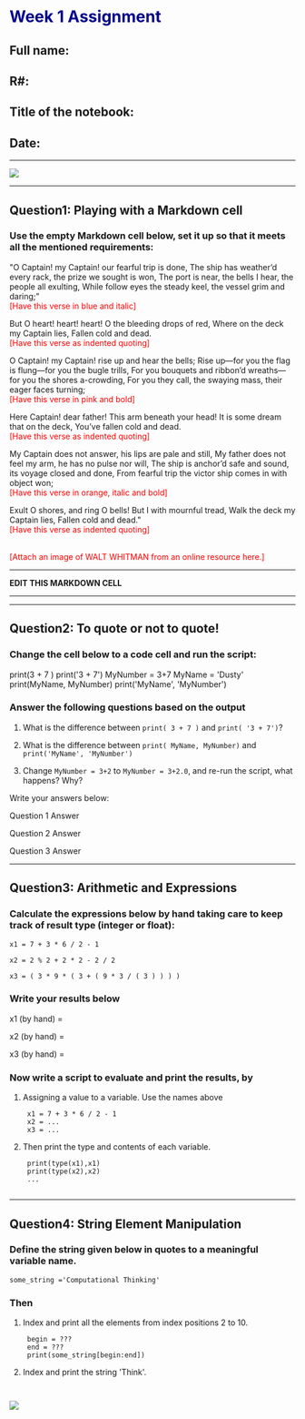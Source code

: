 # <font color=darkblue>Week 1 Assignment </font>




## Full name: 
## R#: 
## Title of the notebook:
## Date: 
<hr/>

![](https://miro.medium.com/max/1600/1*qdAW1TjCN57h1lbuuzvchg.gif) <br>


---
## Question1: Playing with a Markdown cell <br>


### Use the empty Markdown cell below, set it up so that it meets all the mentioned requirements:

"O Captain! my Captain! our fearful trip is done,
The ship has weather’d every rack, the prize we sought is won,
The port is near, the bells I hear, the people all exulting,
While follow eyes the steady keel, the vessel grim and daring;"
<br> <font color=red>[Have this verse in blue and italic]</font><br>

But O heart! heart! heart!
O the bleeding drops of red,
Where on the deck my Captain lies,
Fallen cold and dead.
<br> <font color=red>[Have this verse as indented quoting]</font><br>


O Captain! my Captain! rise up and hear the bells;
Rise up—for you the flag is flung—for you the bugle trills,
For you bouquets and ribbon’d wreaths—for you the shores a-crowding,
For you they call, the swaying mass, their eager faces turning;
<br> <font color=red>[Have this verse in pink and bold]</font><br>

Here Captain! dear father!
This arm beneath your head!
It is some dream that on the deck,
You’ve fallen cold and dead.
<br> <font color=red>[Have this verse as indented quoting]</font><br>

My Captain does not answer, his lips are pale and still,
My father does not feel my arm, he has no pulse nor will,
The ship is anchor’d safe and sound, its voyage closed and done,
From fearful trip the victor ship comes in with object won;
<br> <font color=red>[Have this verse in orange, italic and bold]</font><br>

Exult O shores, and ring O bells!
But I with mournful tread,
Walk the deck my Captain lies,
Fallen cold and dead."
<br> <font color=red>[Have this verse as indented quoting]</font><br>


<br> <font color=red>[Attach an image of WALT WHITMAN from an online resource here.]</font><br>


---
**EDIT THIS MARKDOWN CELL**


---

---
## Question2: To quote or not to quote! <br>


### Change the cell below to a code cell and run the script:

print(3 + 7 )
print('3 + 7')
MyNumber = 3+7
MyName = 'Dusty'
print(MyName, MyNumber)
print('MyName', 'MyNumber')

### Answer the following questions based on the output

1.  What is the difference between `print( 3 + 7 )` and `print( '3 + 7')`?

2.  What is the difference between `print( MyName, MyNumber)` and `print('MyName', 'MyNumber')`

3.  Change `MyNumber = 3+2` to `MyNumber = 3+2.0`, and re-run the script, what happens? Why?

Write your answers below:

Question 1 Answer

Question 2 Answer

Question 3 Answer

---
## Question3: Arithmetic and Expressions <br>


### Calculate the expressions below by hand taking care to keep track of result type (integer or float):



    x1 = 7 + 3 * 6 / 2 - 1
    
    x2 = 2 % 2 + 2 * 2 - 2 / 2
    
    x3 = ( 3 * 9 * ( 3 + ( 9 * 3 / ( 3 ) ) ) )

### Write your results below

x1 (by hand) =

x2 (by hand) =

x3 (by hand) =

### Now write a script to evaluate and print the results, by

1. Assigning a value to a variable.  Use the names above

        x1 = 7 + 3 * 6 / 2 - 1
        x2 = ...
        x3 = ...
    
2. Then print the type and contents of each variable.

        print(type(x1),x1) 
        print(type(x2),x2)
        ...


```python

```

---
## Question4: String Element Manipulation  <br>


### Define the string given below in quotes to a meaningful variable name.

    some_string ='Computational Thinking'

### Then

1. Index and print all the elements from index positions 2 to 10.

        begin = ???
        end = ???
        print(some_string[begin:end])
        
  
2. Index and print the string 'Think'.




```python

```


```python

```



![](https://freight.cargo.site/w/1200/i/c96b2ce17b2aee95c6e837552e3e38d058ac4ad2a6759448ed78128963790744/Happy_Coding_BC_6-03-05.png)


```python

```
